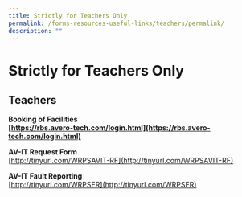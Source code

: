 ```yaml
---
title: Strictly for Teachers Only
permalink: /forms-resources-useful-links/teachers/permalink/
description: ""
---
```

Strictly for Teachers Only
==========================

Teachers
--------

**Booking of Facilities**   
**[https://rbs.avero-tech.com/login.html](https://rbs.avero-tech.com/login.html)**

**AV-IT Request Form**   
[http://tinyurl.com/WRPSAVIT-RF](http://tinyurl.com/WRPSAVIT-RF)

  

**AV-IT Fault Reporting**   
[http://tinyurl.com/WRPSFR](http://tinyurl.com/WRPSFR)